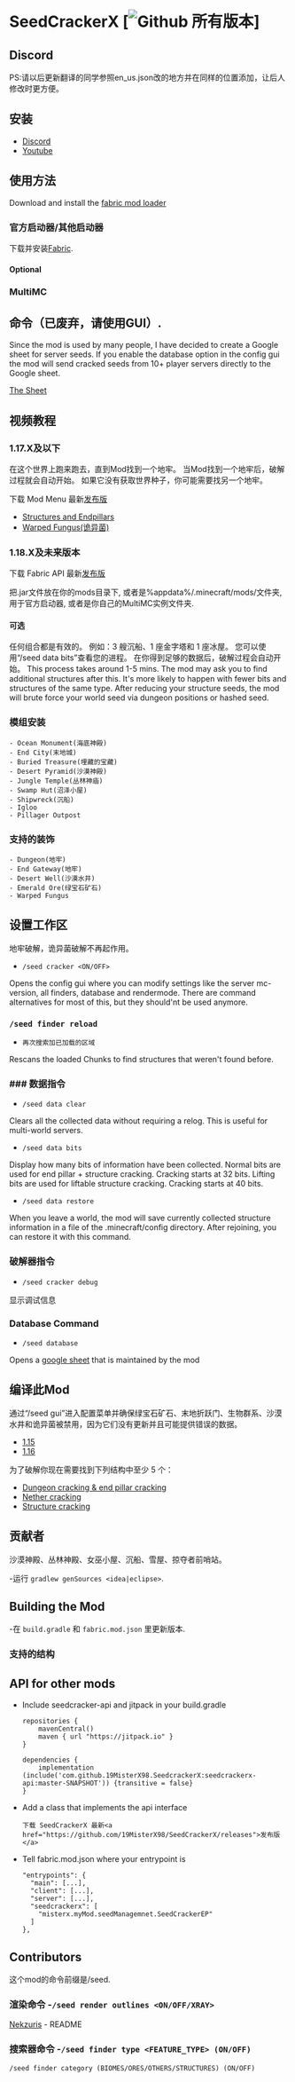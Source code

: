 # SeedCrackerX [![Github 所有版本](https://img.shields.io/github/downloads/19MisterX98/SeedCrackerX/total.svg)]

## Discord

PS:请以后更新翻译的同学参照en_us.json改的地方并在同样的位置添加，让后人修改时更方便。

## 安装

- [Discord](https://discord.gg/JRmHzqQYfp)
- [Youtube](https://www.youtube.com/channel/UCby9ZxEjJCqmccQGF3GSYlA)

## 使用方法

Download and install the [fabric mod loader](https://fabricmc.net/use/)

### 官方启动器/其他启动器

下载并安装[Fabric](https://fabricmc.net/use/).

#### Optional

### MultiMC

## 命令（已废弃，请使用GUI）.

Since the mod is used by many people, I have decided to create a Google sheet for server seeds. If you enable the database option in the config gui the mod will send cracked seeds from 10+ player servers directly to the Google sheet.

[The Sheet](https://docs.google.com/spreadsheets/d/1tuQiE-0leW88em9OHbZnH-RFNhVqgoHhIt9WQbeqqWw/edit?usp=sharing)

## 视频教程

### 1.17.X及以下

在这个世界上跑来跑去，直到Mod找到一个地牢。 当Mod找到一个地牢后，破解过程就会自动开始。 如果它没有获取世界种子，你可能需要找另一个地牢。

下载 Mod Menu 最新[发布版](https://www.curseforge.com/minecraft/mc-mods/modmenu/files)
- [Structures and Endpillars](https://youtu.be/aUuPSZVPH8E?t=462)
- [Warped Fungus(诡异菌)](https://www.youtu.be/HKjwgofhKs4)

### 1.18.X及未来版本

下载 Fabric API 最新[发布版](https://www.curseforge.com/minecraft/mc-mods/fabric-api/files)

把.jar文件放在你的mods目录下, 或者是%appdata%/.minecraft/mods/文件夹, 用于官方启动器, 或者是你自己的MultiMC实例文件夹.

#### 可选

任何组合都是有效的。 例如：3 艘沉船、1 座金字塔和 1 座冰屋。 您可以使用“/seed data bits”查看您的进程。 在你得到足够的数据后，破解过程会自动开始。 This process takes around 1-5 mins. The mod may ask you to find additional structures after this. It's more likely to happen with fewer bits and structures of the same type. After reducing your structure seeds, the mod will brute force your world seed via dungeon positions or hashed seed.

  ### 模组安装
    - Ocean Monument(海底神殿)
    - End City(末地城)
    - Buried Treasure(埋藏的宝藏)
    - Desert Pyramid(沙漠神殿)
    - Jungle Temple(丛林神庙)
    - Swamp Hut(沼泽小屋)
    - Shipwreck(沉船)
    - Igloo
    - Pillager Outpost


  ### 支持的装饰
    - Dungeon(地牢)
    - End Gateway(地牢)
    - Desert Well(沙漠水井)
    - Emerald Ore(绿宝石矿石)
    - Warped Fungus

## 设置工作区

  地牢破解，诡异菌破解不再起作用。
  - `/seed cracker <ON/OFF>`

  Opens the config gui where you can modify settings like the server mc-version, all finders, database and rendermode. There are command alternatives for most of this, but they should'nt be used anymore.


  ### `/seed finder reload`
  - `再次搜索加已加载的区域`

  Rescans the loaded Chunks to find structures that weren't found before.


  ### ### 数据指令
  - `/seed data clear`

  Clears all the collected data without requiring a relog. This is useful for multi-world servers.

  - `/seed data bits`

  Display how many bits of information have been collected. Normal bits are used for end pillar + structure cracking. Cracking starts at 32 bits. Lifting bits are used for liftable structure cracking. Cracking starts at 40 bits.

  - `/seed data restore`

  When you leave a world, the mod will save currently collected structure information in a file of the .minecraft/config directory. After rejoining, you can restore it with this command.



  ### 破解器指令
  - `/seed cracker debug`

  显示调试信息


  ### Database Command
  - `/seed database`

  Opens a [google sheet](https://docs.google.com/spreadsheets/d/1tuQiE-0leW88em9OHbZnH-RFNhVqgoHhIt9WQbeqqWw/edit?usp=sharing) that is maintained by the mod

## 编译此Mod

通过“/seed gui”进入配置菜单并确保绿宝石矿石、末地折跃门、生物群系、沙漠水井和诡异菌被禁用，因为它们没有更新并且可能提供错误的数据。
- [1.15](https://youtu.be/1ChmLi9og8Q)
- [1.16](https://youtu.be/aUuPSZVPH8E)

为了破解你现在需要找到下列结构中至少 5 个：
- [Dungeon cracking & end pillar cracking](https://youtu.be/8ytfZ2MXosY)
- [Nether cracking](https://youtu.be/HKjwgofhKs4)
- [Structure cracking](https://www.youtu.be/UXVrBaOR8H0)


## 贡献者

沙漠神殿、丛林神殿、女巫小屋、沉船、雪屋、掠夺者前哨站。

-运行 `gradlew genSources <idea|eclipse>`.

## Building the Mod

-在 `build.gradle` 和 `fabric.mod.json` 里更新版本.

### 支持的结构

## API for other mods

- Include seedcracker-api and jitpack in your build.gradle
  
      repositories {
          mavenCentral()
          maven { url "https://jitpack.io" }
      }
      
      dependencies {
          implementation (include('com.github.19MisterX98.SeedcrackerX:seedcrackerx-api:master-SNAPSHOT')) {transitive = false}
      }

- Add a class that implements the api interface
  
      下载 SeedCrackerX 最新<a href="https://github.com/19MisterX98/SeedCrackerX/releases">发布版</a>

- Tell fabric.mod.json where your entrypoint is
  
      "entrypoints": {
        "main": [...],
        "client": [...],
        "server": [...],
        "seedcrackerx": [
          "misterx.myMod.seedManagemnet.SeedCrackerEP"
        ]
      },

## Contributors

这个mod的命令前缀是/seed.

### 渲染命令 -`/seed render outlines <ON/OFF/XRAY>`

[Nekzuris](https://github.com/Nekzuris) - README

### 搜索器命令 -`/seed finder type <FEATURE_TYPE> (ON/OFF)`

`/seed finder category (BIOMES/ORES/OTHERS/STRUCTURES) (ON/OFF)`
